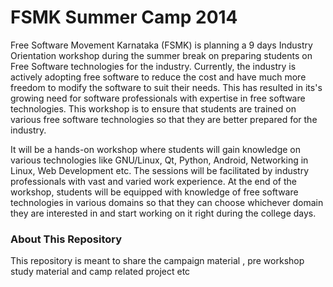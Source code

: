 FSMK Summer Camp 2014
=====================

Free Software Movement Karnataka (FSMK) is planning a 9 days Industry Orientation workshop during the summer break on preparing students on Free Software technologies for the industry. Currently, the industry is actively adopting free software to reduce the cost and have much more freedom to modify the software to suit their needs. This has resulted in its's growing need for software professionals with expertise in free software technologies. This workshop is to ensure that students are trained on various free software technologies so that they are better prepared for the industry. 

It will be a hands-on workshop where students will gain knowledge on various technologies like GNU/Linux, Qt, Python, Android, Networking in Linux, Web Development etc. The sessions will be facilitated by industry professionals with vast and varied work experience. At the end of the workshop, students will be equipped with knowledge of free software technologies in various domains so that they can choose whichever domain they are interested in and start working on it right during the college days. 

### About This Repository
This repository is meant to share the campaign material , pre workshop study material and camp related project etc
